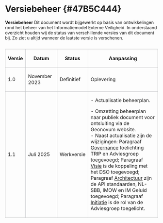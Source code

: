 # Versiebeheer {#47B5C444}
<b>Versiebeheer</b>
Dit document wordt bijgewerkt op basis van ontwikkelingen rond het beheer van het Informatiemodel Externe Veiligheid. In onderstaand overzicht houden wij de status van verschillende versies van dit document bij. Zo ziet u altijd wanneer de laatste versie is verschenen. 
<table style='width: 100%;'><caption></caption>
<colgroup><col id='col1' style='width: 9.801876955161628%;'>
<col id='col2' style='width: 21.3532614992469%;'>
<col id='col3' style='width: 14.772332290580465%;'>
<col id='col4' style='width: 54.072529255011005%;'>
</colgroup>
<thead><tr><th class='left' style='border-top: 0.5pt solid #C0C2C4; border-left: 0.5pt solid #C0C2C4; border-bottom: 0.5pt solid #C0C2C4; border-right: 0.5pt solid #C0C2C4;'><p id='2BB7218D'><b>Versie</b></p></th>
<th class='left' style='border-top: 0.5pt solid #C0C2C4; border-left: 0.5pt solid #C0C2C4; border-bottom: 0.5pt solid #C0C2C4; border-right: 0.5pt solid #C0C2C4;'><p id='2B8EDE10'><b>Datum</b></p></th>
<th class='left' style='border-top: 0.5pt solid #C0C2C4; border-left: 0.5pt solid #C0C2C4; border-bottom: 0.5pt solid #C0C2C4; border-right: 0.5pt solid #C0C2C4;'><p id='22E9DC5D'><b>Status</b></p></th>
<th class='left' style='border-top: 0.5pt solid #C0C2C4; border-left: 0.5pt solid #C0C2C4; border-bottom: 0.5pt solid #C0C2C4; border-right: 0.5pt solid #C0C2C4;'><p id='00B79961'><b>Aanpassing</b></p></th>
</tr></thead>
<tbody><tr><td class='left' style='border-top: 0.5pt solid #C0C2C4; border-left: 0.5pt solid #C0C2C4; border-bottom: 0.5pt solid #C0C2C4; border-right: 0.5pt solid #C0C2C4;'><p id='43D756B8'>1.0</p></td>
<td class='left' style='border-top: 0.5pt solid #C0C2C4; border-left: 0.5pt solid #C0C2C4; border-bottom: 0.5pt solid #C0C2C4; border-right: 0.5pt solid #C0C2C4;'><p id='3726B6C9'>November 2023</p></td>
<td class='left' style='border-top: 0.5pt solid #C0C2C4; border-left: 0.5pt solid #C0C2C4; border-bottom: 0.5pt solid #C0C2C4; border-right: 0.5pt solid #C0C2C4;'><p id='633F0865'>Definitief</p></td>
<td class='left' style='border-top: 0.5pt solid #C0C2C4; border-left: 0.5pt solid #C0C2C4; border-bottom: 0.5pt solid #C0C2C4; border-right: 0.5pt solid #C0C2C4;'><p id='0432008F'>Oplevering</p></td>
</tr>
<tr><td class='left' style='border-top: 0.5pt solid #C0C2C4; border-left: 0.5pt solid #C0C2C4; border-bottom: 0.5pt solid #C0C2C4; border-right: 0.5pt solid #C0C2C4;'><p id='6A555544'>1.1</p></td>
<td class='left' style='border-top: 0.5pt solid #C0C2C4; border-left: 0.5pt solid #C0C2C4; border-bottom: 0.5pt solid #C0C2C4; border-right: 0.5pt solid #C0C2C4;'><p id='66B4F1D6'>Juli 2025</p></td>
<td class='left' style='border-top: 0.5pt solid #C0C2C4; border-left: 0.5pt solid #C0C2C4; border-bottom: 0.5pt solid #C0C2C4; border-right: 0.5pt solid #C0C2C4;'><p id='46AE7A4E'>Werkversie</p></td>
<td class='left' style='border-top: 0.5pt solid #C0C2C4; border-left: 0.5pt solid #C0C2C4; border-bottom: 0.5pt solid #C0C2C4; border-right: 0.5pt solid #C0C2C4;'><p id='17D74612'>- Actualisatie beheerplan.</p><p id='2E96DAD4'>- Omzetting beheerplan naar publiek document voor ontsluiting via de Geonovum website.   <br/>
- Naast actualisatie zijn de wijzigingen: Paragraaf <a href='#3F808C16'>Governance</a> toelichting TRIP en Adviesgroep toegevoegd; Paragraaf <a href='#70DDEAA4'>Visie</a> is de koppeling met het DSO toegevoegd; Paragraaf <a href='#30830BA9'>Architectuur</a> zijn de API standaarden, NL-SBB, IMOW en IM Geluid toegevoegd; Paragraaf <a href='#741CFF7D'>Initiatie</a> is de rol van de Adviesgroep toegelicht. </p></td>
</tr>
</tbody>
</table>

